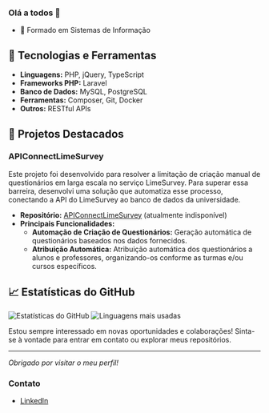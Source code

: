### Olá a todos 👋

- 📝 Formado em Sistemas de Informação

## 🔧 Tecnologias e Ferramentas
- **Linguagens:** PHP, jQuery, TypeScript
- **Frameworks PHP:** Laravel
- **Banco de Dados:** MySQL, PostgreSQL
- **Ferramentas:** Composer, Git, Docker
- **Outros:** RESTful APIs

## 🚀 Projetos Destacados
### APIConnectLimeSurvey
Este projeto foi desenvolvido para resolver a limitação de criação manual de questionários em larga escala no serviço LimeSurvey. Para superar essa barreira, desenvolvi uma solução que automatiza esse processo, conectando a API do LimeSurvey ao banco de dados da universidade.
- **Repositório:** [APIConnectLimeSurvey](#) (atualmente indisponível)
- **Principais Funcionalidades:**
  - **Automação de Criação de Questionários:** Geração automática de questionários baseados nos dados fornecidos.
  - **Atribuição Automática:** Atribuição automática dos questionários a alunos e professores, organizando-os conforme as turmas e/ou cursos específicos.

## 📈 Estatísticas do GitHub
![Estatísticas do GitHub](https://github-readme-stats.vercel.app/api?username=tulioalvesss&show_icons=true&theme=radical)
![Linguagens mais usadas](https://github-readme-stats.vercel.app/api/top-langs/?username=tulioalvesss&layout=compact&theme=radical)

Estou sempre interessado em novas oportunidades e colaborações! Sinta-se à vontade para entrar em contato ou explorar meus repositórios.

---

_Obrigado por visitar o meu perfil!_

### Contato
- [LinkedIn](https://br.linkedin.com/in/tulio-caio-freire-alves-896544206)
